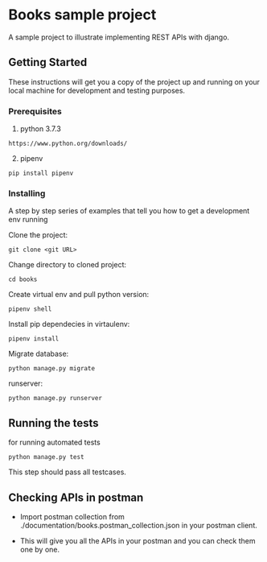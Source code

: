 # Books sample project

A sample project to illustrate implementing REST APIs with django.

## Getting Started

These instructions will get you a copy of the project up and running on your local machine for development and testing purposes.
### Prerequisites

1) python 3.7.3
```
https://www.python.org/downloads/
```

2) pipenv
```
pip install pipenv
```

### Installing

A step by step series of examples that tell you how to get a development env running

Clone the project:
```
git clone <git URL>
```

Change directory to cloned project:
```
cd books
```

Create virtual env and pull python version:
```
pipenv shell
```

Install pip dependecies in virtaulenv:
```
pipenv install
```
Migrate database:
```
python manage.py migrate
```
runserver:
```
python manage.py runserver
```

## Running the tests

for running automated tests
```
python manage.py test
```
This step should pass all testcases.

## Checking APIs in postman

- Import postman collection from ./documentation/books.postman_collection.json in your postman client.

- This will give you all the APIs in your postman and you can check them one by one.